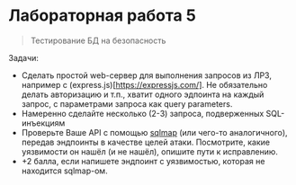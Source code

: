 # Лабораторная работа 5

> Тестирование БД на безопасность

Задачи:
- Сделать простой web-сервер для выполнения запросов из ЛР3, например с (express.js)[https://expressjs.com/]. Не обязательно делать авторизацию и т.п., хватит одного эдпоинта на каждый запрос, с параметрами запроса как query parameters.
- Намеренно сделайте несколько (2-3) запроса, подверженных SQL-инъекциям
- Проверьте Ваше API с помощью [sqlmap](https://sqlmap.org/) (или чего-то аналогичного), передав эндпоинты в качестве целей атаки. Посмотрите, какие уязвимости он нашёл (и не нашёл), опишите пути к исправлению.
- +2 балла, если напишете эндпоинт с уязвимостью, которая не находится sqlmap-ом.
